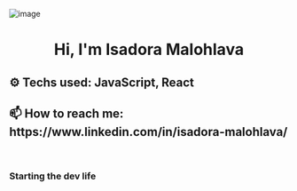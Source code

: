 ![image](https://github.com/isadoramalohlava/isadoramalohlava/assets/109180228/b9542703-fa33-45e5-ad76-03aa7d8aa4af)



<h1 align="center"> Hi, I'm Isadora Malohlava </h1>
<h2>⚙ Techs used: JavaScript, React </h2>
<h2>📫 How to reach me: https://www.linkedin.com/in/isadora-malohlava/ </h2>
<p></p>
<br>

<h3>Starting the dev life</h3>

<!--
**isadoramalohlava/isadoramalohlava** is a ✨ _special_ ✨ repository because its `README.md` (this file) appears on your GitHub profile.

Here are some ideas to get you started:

- 🔭 I’m currently working on ...
- 🌱 I’m currently learning ...
- 👯 I’m looking to collaborate on ...
- 🤔 I’m looking for help with ...
- 💬 Ask me about ...
- 📫 How to reach me: ...
- 😄 Pronouns: ...
- ⚡ Fun fact: ...
-->
